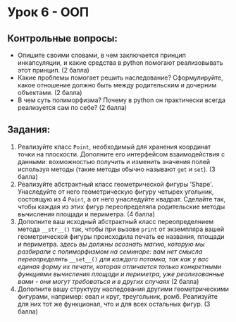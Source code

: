 # Урок 6 - ООП
## Контрольные вопросы:
- Опишите своими словами, в чем заключается принцип инкапсуляции, и какие средства в python помогают реализовывать этот принцип. (2 балла)
- Какие проблемы помогает решить наследование? Сформулируйте, какое отношение должно быть между родительским и дочерним объектами. (2 балла)
- В чем суть полиморфизма? Почему в python он практически всегда реализуется сам по себе? (2 балла)

## Задания:
1) Реализуйте класс `Point`, необходимый для хранения координат точки на плоскости. Дополните его интерфейсом взаимодействия с данными: вохможностью получить и изменить значения полей используя методы (такие методы обычно называют `get` и `set`). (3 балла)
2) Реализуйте абстрактный класс геометрической фигуры 'Shape'. Унаследуйте от него геометрическую фигуру четырех угольник, состоящую из 4 `Point`, а от него унаследуйте квадрат. Сделайте так, чтобы каждая из этих фигур переопределяла родительские методы вычисления площади и периметра. (4 балла)
3) Дополните ваш исходный абстрактный класс переопределнием метода `__str__()` так, чтобы при вызове `print` от экземпляра вашей геометрической фигуры происходила печать ее названия, площади и периметра. _здесь вы должны осознать магию, которую мы разбирали с полиморфизмом на семинаре: вам нет смысла переопределять_ `__set__()` _для каждого потомка, так как у вас единая форму их печати, которая отличается только конкретными функциями вычисления площади и периметра, уже реализованные вами - они могут требоваться и в других случаях_ (2 балла)
4) Дополните вашу структуру наследования другими геометрическими фигурами, например: овал и круг, треугольник, ромб. Реализуйте для них тот же функционал, что и для всех остальных фигур. (3 балла)
